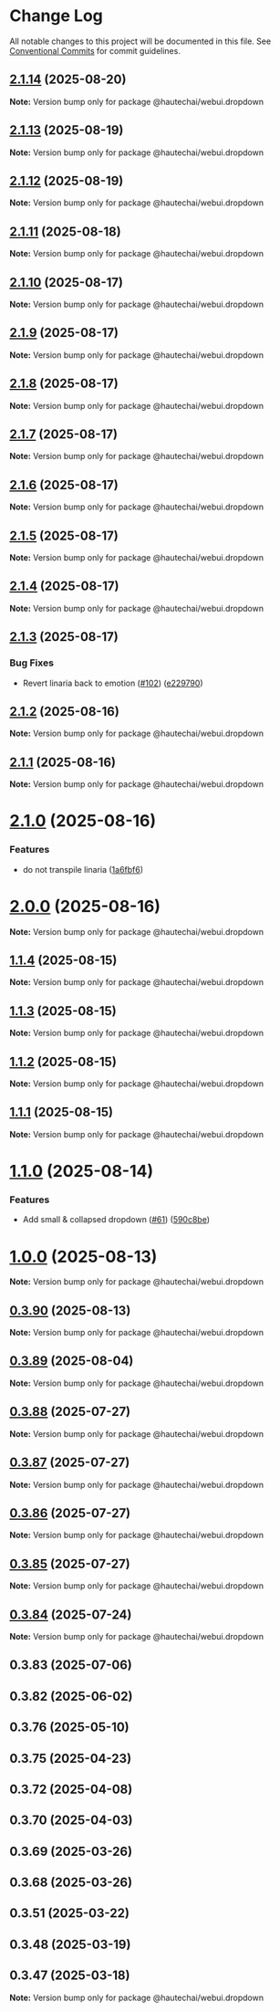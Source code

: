 # Change Log

All notable changes to this project will be documented in this file.
See [Conventional Commits](https://conventionalcommits.org) for commit guidelines.

## [2.1.14](https://github.com/HautechAI/webui/compare/@hautechai/webui.dropdown@2.1.13...@hautechai/webui.dropdown@2.1.14) (2025-08-20)

**Note:** Version bump only for package @hautechai/webui.dropdown

## [2.1.13](https://github.com/HautechAI/webui/compare/@hautechai/webui.dropdown@2.1.12...@hautechai/webui.dropdown@2.1.13) (2025-08-19)

**Note:** Version bump only for package @hautechai/webui.dropdown

## [2.1.12](https://github.com/HautechAI/webui/compare/@hautechai/webui.dropdown@2.1.11...@hautechai/webui.dropdown@2.1.12) (2025-08-19)

**Note:** Version bump only for package @hautechai/webui.dropdown

## [2.1.11](https://github.com/HautechAI/webui/compare/@hautechai/webui.dropdown@2.1.10...@hautechai/webui.dropdown@2.1.11) (2025-08-18)

**Note:** Version bump only for package @hautechai/webui.dropdown

## [2.1.10](https://github.com/HautechAI/webui/compare/@hautechai/webui.dropdown@2.1.9...@hautechai/webui.dropdown@2.1.10) (2025-08-17)

**Note:** Version bump only for package @hautechai/webui.dropdown

## [2.1.9](https://github.com/HautechAI/webui/compare/@hautechai/webui.dropdown@2.1.8...@hautechai/webui.dropdown@2.1.9) (2025-08-17)

**Note:** Version bump only for package @hautechai/webui.dropdown

## [2.1.8](https://github.com/HautechAI/webui/compare/@hautechai/webui.dropdown@2.1.7...@hautechai/webui.dropdown@2.1.8) (2025-08-17)

**Note:** Version bump only for package @hautechai/webui.dropdown

## [2.1.7](https://github.com/HautechAI/webui/compare/@hautechai/webui.dropdown@2.1.6...@hautechai/webui.dropdown@2.1.7) (2025-08-17)

**Note:** Version bump only for package @hautechai/webui.dropdown

## [2.1.6](https://github.com/HautechAI/webui/compare/@hautechai/webui.dropdown@2.1.5...@hautechai/webui.dropdown@2.1.6) (2025-08-17)

**Note:** Version bump only for package @hautechai/webui.dropdown

## [2.1.5](https://github.com/HautechAI/webui/compare/@hautechai/webui.dropdown@2.1.4...@hautechai/webui.dropdown@2.1.5) (2025-08-17)

**Note:** Version bump only for package @hautechai/webui.dropdown

## [2.1.4](https://github.com/HautechAI/webui/compare/@hautechai/webui.dropdown@2.1.3...@hautechai/webui.dropdown@2.1.4) (2025-08-17)

**Note:** Version bump only for package @hautechai/webui.dropdown

## [2.1.3](https://github.com/HautechAI/webui/compare/@hautechai/webui.dropdown@2.1.2...@hautechai/webui.dropdown@2.1.3) (2025-08-17)

### Bug Fixes

- Revert linaria back to emotion ([#102](https://github.com/HautechAI/webui/issues/102)) ([e229790](https://github.com/HautechAI/webui/commit/e229790dae8eba4b3037bbe41365e5a73ab7f6dc))

## [2.1.2](https://github.com/HautechAI/webui/compare/@hautechai/webui.dropdown@2.1.1...@hautechai/webui.dropdown@2.1.2) (2025-08-16)

**Note:** Version bump only for package @hautechai/webui.dropdown

## [2.1.1](https://github.com/HautechAI/webui/compare/@hautechai/webui.dropdown@2.1.0...@hautechai/webui.dropdown@2.1.1) (2025-08-16)

**Note:** Version bump only for package @hautechai/webui.dropdown

# [2.1.0](https://github.com/HautechAI/webui/compare/@hautechai/webui.dropdown@1.1.4...@hautechai/webui.dropdown@2.1.0) (2025-08-16)

### Features

- do not transpile linaria ([1a6fbf6](https://github.com/HautechAI/webui/commit/1a6fbf6353a0e5028040006b5045170cf83f1ba0))

# [2.0.0](https://github.com/HautechAI/webui/compare/@hautechai/webui.dropdown@1.1.4...@hautechai/webui.dropdown@2.0.0) (2025-08-16)

**Note:** Version bump only for package @hautechai/webui.dropdown

## [1.1.4](https://github.com/HautechAI/webui/compare/@hautechai/webui.dropdown@1.1.3...@hautechai/webui.dropdown@1.1.4) (2025-08-15)

**Note:** Version bump only for package @hautechai/webui.dropdown

## [1.1.3](https://github.com/HautechAI/webui/compare/@hautechai/webui.dropdown@1.1.2...@hautechai/webui.dropdown@1.1.3) (2025-08-15)

**Note:** Version bump only for package @hautechai/webui.dropdown

## [1.1.2](https://github.com/HautechAI/webui/compare/@hautechai/webui.dropdown@1.1.1...@hautechai/webui.dropdown@1.1.2) (2025-08-15)

**Note:** Version bump only for package @hautechai/webui.dropdown

## [1.1.1](https://github.com/HautechAI/webui/compare/@hautechai/webui.dropdown@1.1.0...@hautechai/webui.dropdown@1.1.1) (2025-08-15)

**Note:** Version bump only for package @hautechai/webui.dropdown

# [1.1.0](https://github.com/HautechAI/webui/compare/@hautechai/webui.dropdown@1.0.0...@hautechai/webui.dropdown@1.1.0) (2025-08-14)

### Features

- Add small & collapsed dropdown ([#61](https://github.com/HautechAI/webui/issues/61)) ([590c8be](https://github.com/HautechAI/webui/commit/590c8be42597e87d79a22d8d01e178e139556f6f))

# [1.0.0](https://github.com/HautechAI/webui/compare/@hautechai/webui.dropdown@0.3.90...@hautechai/webui.dropdown@1.0.0) (2025-08-13)

**Note:** Version bump only for package @hautechai/webui.dropdown

## [0.3.90](https://github.com/HautechAI/webui/compare/@hautechai/webui.dropdown@0.3.89...@hautechai/webui.dropdown@0.3.90) (2025-08-13)

**Note:** Version bump only for package @hautechai/webui.dropdown

## [0.3.89](https://github.com/HautechAI/webui/compare/@hautechai/webui.dropdown@0.3.88...@hautechai/webui.dropdown@0.3.89) (2025-08-04)

**Note:** Version bump only for package @hautechai/webui.dropdown

## [0.3.88](https://github.com/HautechAI/webui/compare/@hautechai/webui.dropdown@0.3.87...@hautechai/webui.dropdown@0.3.88) (2025-07-27)

**Note:** Version bump only for package @hautechai/webui.dropdown

## [0.3.87](https://github.com/HautechAI/webui/compare/@hautechai/webui.dropdown@0.3.86...@hautechai/webui.dropdown@0.3.87) (2025-07-27)

**Note:** Version bump only for package @hautechai/webui.dropdown

## [0.3.86](https://github.com/HautechAI/webui/compare/@hautechai/webui.dropdown@0.3.85...@hautechai/webui.dropdown@0.3.86) (2025-07-27)

**Note:** Version bump only for package @hautechai/webui.dropdown

## [0.3.85](https://github.com/HautechAI/webui/compare/@hautechai/webui.dropdown@0.3.84...@hautechai/webui.dropdown@0.3.85) (2025-07-27)

**Note:** Version bump only for package @hautechai/webui.dropdown

## [0.3.84](https://github.com/HautechAI/webui/compare/@hautechai/webui.dropdown@0.3.83...@hautechai/webui.dropdown@0.3.84) (2025-07-24)

**Note:** Version bump only for package @hautechai/webui.dropdown

## 0.3.83 (2025-07-06)

## 0.3.82 (2025-06-02)

## 0.3.76 (2025-05-10)

## 0.3.75 (2025-04-23)

## 0.3.72 (2025-04-08)

## 0.3.70 (2025-04-03)

## 0.3.69 (2025-03-26)

## 0.3.68 (2025-03-26)

## 0.3.51 (2025-03-22)

## 0.3.48 (2025-03-19)

## 0.3.47 (2025-03-18)

**Note:** Version bump only for package @hautechai/webui.dropdown
